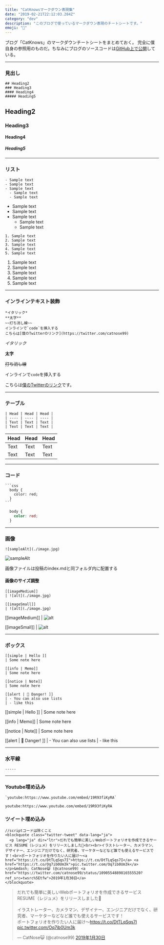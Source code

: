 ```yaml
---
title: "CatKnowsマークダウン表現集"
date: "2019-02-21T22:12:03.284Z"
category: "dev"
description: "このブログで使っているマークダウン表現のチートシートです。"
emoji: "🐣"
---
```


ブログ「CatKnows」のマークダウンチートシートをまとめておく。
完全に僕自身の参照用のものだ。ちなみにブログのソースコードは[GitHub上で公開](https://github.com/catnose99/CatKnows)している。

------
### 見出し

```
## Heading2
### Heading3
#### Heading4
##### Heading5
```
## Heading2
### Heading3
#### Heading4
##### Heading5

------
### リスト
```
- Sample text
- Sample text
- Sample text
  - Sample text
  - Sample text
```
- Sample text
- Sample text
- Sample text
  - Sample text
  - Sample text

```
1. Sample text
2. Sample text
3. Sample text
4. Sample text
5. Sample text
```
1. Sample text
2. Sample text
3. Sample text
4. Sample text
5. Sample text

------
### インラインテキスト装飾
```
*イタリック*
**太字**
~~打ち消し線~~
インラインで`code`を挿入する
こちらは[僕のTwitterのリンク](https://twitter.com/catnose99)
```

*イタリック*

**太字**

~~打ち消し線~~

インラインで`code`を挿入する

こちらは[僕のTwitterのリンク](https://twitter.com/catnose99)です。

------
### テーブル
```
| Head | Head | Head |
| ---- | ---- | ---- |
| Text | Text | Text |
| Text | Text | Text |
```

| Head | Head | Head |
| ---- | ---- | ---- |
| Text | Text | Text |
| Text | Text | Text |

-----
### コード

<div class="gatsby-highlight" data-language="text"><pre class="language-text"><code class="language-text">```css
  body {
    color: red;
  }
```
</code></pre></div>

```css:title=style.css
  body {
    color: red;
  }
```


-----
### 画像
```
![sampleAlt](./image.jpg)
```

![sampleAlt](./image.jpg)

画像ファイルは投稿のindex.mdと同フォルダ内に配置する
#### 画像のサイズ調整
```
[[imageMedium]]
| ![alt](./image.jpg)

[[imageSmall]]
| ![alt](./image.jpg)
```
[[imageMedium]]
| ![alt](./image.jpg)

[[imageSmall]]
| ![alt](./image.jpg)

-----
### ボックス

```
[[simple | Hello ]]
| Some note here

[[info | Memo]]
| Some note here

[[notice | Note]]
| Some note here

[[alert | 🙅 Danger! ]]
| - You can also use lists
| - like this

```

[[simple | Hello ]]
| Some note here

[[info | Memo]]
| Some note here

[[notice | Note]]
| Some note here

[[alert | 🙅 Danger! ]]
| - You can also use lists
| - like this


-----
### 水平線

```
-----
```

-----
### Youtube埋め込み
```
`youtube:https://www.youtube.com/embed/19R93fiKyRA`
```

`youtube:https://www.youtube.com/embed/19R93fiKyRA`

### ツイート埋め込み
```
//scriptコードは除くこと
<blockquote class="twitter-tweet" data-lang="ja">
  <p lang="ja" dir="ltr">だれでも簡単に美しいWebポートフォリオを作成できるサービス RESUME（レジュメ）をリリースしました🎉<br><br>イラストレーター、カメラマン、デザイナー、エンジニアだけでなく、研究者、マーケターなどなど誰でも使えるサービスです！<br>ポートフォリオを作りたい人に届け〜<a href="https://t.co/DtTLqSqs7I">https://t.co/DtTLqSqs7I</a> <a href="https://t.co/Oq7ib0Um3k">pic.twitter.com/Oq7ib0Um3k</a></p>&mdash; CatNose😺 (@catnose99) <a href="https://twitter.com/catnose99/status/1090554889816555520?ref_src=twsrc%5Etfw">2019年1月30日</a>
</blockquote>
```
<blockquote class="twitter-tweet" data-lang="ja">
  <p lang="ja" dir="ltr">だれでも簡単に美しいWebポートフォリオを作成できるサービス RESUME（レジュメ）をリリースしました🎉<br><br>イラストレーター、カメラマン、デザイナー、エンジニアだけでなく、研究者、マーケターなどなど誰でも使えるサービスです！<br>ポートフォリオを作りたい人に届け〜<a href="https://t.co/DtTLqSqs7I">https://t.co/DtTLqSqs7I</a> <a href="https://t.co/Oq7ib0Um3k">pic.twitter.com/Oq7ib0Um3k</a></p>&mdash; CatNose😺 (@catnose99) <a href="https://twitter.com/catnose99/status/1090554889816555520?ref_src=twsrc%5Etfw">2019年1月30日</a>
</blockquote>